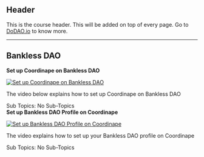 ## Header
This is the course header. This will be added on top of every page. Go to [DoDAO.io](https://www.dodao.io) to know more.

 ---
 
 ## Bankless DAO
 
  **Set up Coordinape on Bankless DAO**
 
 [![Set up Coordinape on Bankless DAO](https://img.youtube.com/vi/WGVHM-aTj3o/0.jpg)](https://www.youtube.com/watch?v=WGVHM-aTj3o)     
 
 The video below explains how to set up Coordinape on Bankless DAO    
 
 Sub Topics: No Sub-Topics    
  **Set up Bankless DAO Profile on Coordinape**
 
 [![Set up Bankless DAO Profile on Coordinape](https://img.youtube.com/vi/N0_tBOp-UQ0/0.jpg)](https://www.youtube.com/watch?v=N0_tBOp-UQ0)     
 
 The video explains how to set up your Bankless DAO profile on Coordinape
    
 
 Sub Topics: No Sub-Topics    
 
